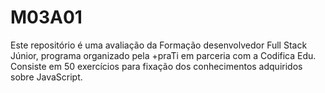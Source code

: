 # M03A01
Este repositório é uma avaliação da Formação desenvolvedor Full Stack Júnior, programa organizado pela +praTi em parceria com a Codifica Edu. Consiste em 50 exercícios para fixação dos conhecimentos adquiridos sobre JavaScript.
